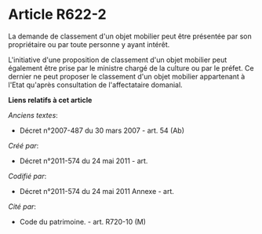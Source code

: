 # Article R622-2

La demande de classement d'un objet mobilier peut être présentée par son propriétaire ou par toute personne y ayant intérêt.

L'initiative d'une proposition de classement d'un objet mobilier peut également être prise par le ministre chargé de la
culture ou par le préfet. Ce dernier ne peut proposer le classement d'un objet mobilier appartenant à l'Etat qu'après
consultation de l'affectataire domanial.

**Liens relatifs à cet article**

_Anciens textes_:

  - Décret n°2007-487 du 30 mars 2007 - art. 54 (Ab)

_Créé par_:

  - Décret n°2011-574 du 24 mai 2011  - art.

_Codifié par_:

  - Décret n°2011-574 du 24 mai 2011 Annexe - art.

_Cité par_:

  - Code du patrimoine. - art. R720-10 (M)
